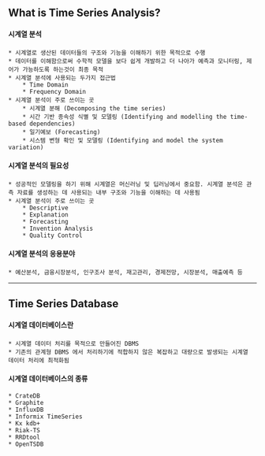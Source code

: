 ## What is Time Series Analysis?

#### 시계열 분석
    * 시계열로 생산된 데이터들의 구조와 기능을 이해하기 위한 목적으로 수행
    * 데이터를 이해함으로써 수학적 모델을 보다 쉽게 개발하고 더 나아가 예측과 모니터링, 제어가 가능하도록 하는것이 최종 목적
    * 시계열 분석에 사용되는 두가지 접근법
        * Time Domain
        * Frequency Domain
    * 시계열 분석이 주로 쓰이는 곳
        * 시계열 분해 (Decomposing the time series)
        * 시간 기반 종속성 식별 및 모델링 (Identifying and modelling the time-based dependencies)
        * 일기예보 (Forecasting)
        * 시스템 변형 확인 및 모델링 (Identifying and model the system variation)
        
#### 시계열 분석의 필요성
    * 성공적인 모델링을 하기 위해 시계열은 머신러닝 및 딥러닝에서 중요함. 시계열 분석은 관측 자료를 생성하는 데 사용되는 내부 구조와 기능을 이해하는 데 사용됨
    * 시계열 분석이 주로 쓰이는 곳
        * Descriptive
        * Explanation
        * Forecasting
        * Invention Analysis
        * Quality Control
        
#### 시계열 분석의 응용분야
    * 예산분석, 금융시장분석, 인구조사 분석, 재고관리, 경제전망, 시장분석, 매출예측 등
---    
## Time Series Database

#### 시계열 데이터베이스란
    * 시계열 데이터 처리를 목적으로 만들어진 DBMS
    * 기존의 관계형 DBMS 에서 처리하기에 적합하지 않은 복잡하고 대량으로 발생되는 시계열 데이터 처리에 최적화됨
    
#### 시계열 데이터베이스의 종류
    * CrateDB
    * Graphite
    * InfluxDB
    * Informix TimeSeries
    * Kx kdb+
    * Riak-TS
    * RRDtool
    * OpenTSDB